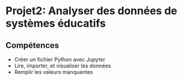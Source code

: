 # Projet2: Analyser des données de systèmes éducatifs

## Compétences
* Créer un fichier Python avec Jupyter
* Lire, importer, et visualiser les données
* Remplir les valeurs manquantes

